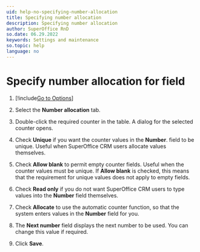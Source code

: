 ```yaml
---
uid: help-no-specifying-number-allocation
title: Specifying number allocation
description: Specifying number allocation
author: SuperOffice RnD
so.date: 06.29.2022
keywords: Settings and maintenance
so.topic: help
language: no
---
```


# Specify number allocation for field

1. [!include[Go to Options](includes/open-options.md)]

2. Select the **Number allocation** tab.

3. Double-click the required counter in the table. A dialog for the selected counter opens.

4. Check **Unique** if you want the counter values in the **Number**. field to be unique. Useful when SuperOffice CRM users allocate values themselves.

5. Check **Allow blank** to permit empty counter fields. Useful when the counter values must be unique. If **Allow blank** is checked, this means that the requirement for unique values does not apply to empty fields.

6. Check **Read only** if you do not want SuperOffice CRM users to type values into the **Number** field themselves.

7. Check **Allocate** to use the automatic counter function, so that the system enters values in the **Number** field for you.

8. The **Next number** field displays the next number to be used. You can change this value if required.

9. Click **Save**.

<!-- Referenced links -->

<!-- Referenced images -->

